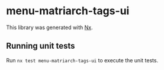 # menu-matriarch-tags-ui

This library was generated with [Nx](https://nx.dev).

## Running unit tests

Run `nx test menu-matriarch-tags-ui` to execute the unit tests.
